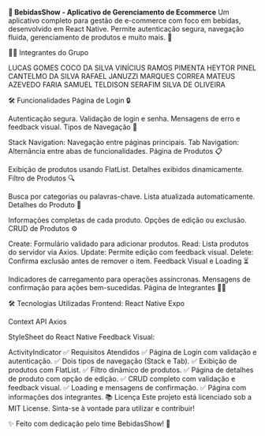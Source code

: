 **🍹 BebidasShow - Aplicativo de Gerenciamento de Ecommerce**
Um aplicativo completo para gestão de e-commerce com foco em bebidas, desenvolvido em React Native. Permite autenticação segura, navegação fluida, gerenciamento de produtos e muito mais. 🚀

🧑‍💻 Integrantes do Grupo

LUCAS GOMES COCO DA SILVA
VINÍCIUS RAMOS PIMENTA
HEYTOR PINEL CANTELMO DA SILVA
RAFAEL JANUZZI MARQUES CORREA
MATEUS AZEVEDO FARIA
SAMUEL TELDISON SERAFIM SILVA DE OLIVEIRA

🛠 Funcionalidades
Página de Login 🔒

Autenticação segura.
Validação de login e senha.
Mensagens de erro e feedback visual.
Tipos de Navegação 🧭

Stack Navigation: Navegação entre páginas principais.
Tab Navigation: Alternância entre abas de funcionalidades.
Página de Produtos 📋

Exibição de produtos usando FlatList.
Detalhes exibidos dinamicamente.
Filtro de Produtos 🔍

Busca por categorias ou palavras-chave.
Lista atualizada automaticamente.
Detalhes do Produto 🛒

Informações completas de cada produto.
Opções de edição ou exclusão.
CRUD de Produtos ⚙️

Create: Formulário validado para adicionar produtos.
Read: Lista produtos do servidor via Axios.
Update: Permite edição com feedback visual.
Delete: Confirma exclusão antes de remover o item.
Feedback Visual e Loading ⏳

Indicadores de carregamento para operações assíncronas.
Mensagens de confirmação para ações bem-sucedidas.
Página de Integrantes 🧑‍💻

🛠️ Tecnologias Utilizadas
Frontend:
React Native
Expo

Context API
Axios

StyleSheet do React Native
Feedback Visual:

ActivityIndicator
✅ Requisitos Atendidos
✅ Página de Login com validação e autenticação.
✅ Dois tipos de navegação (Stack e Tab).
✅ Exibição de produtos com FlatList.
✅ Filtro dinâmico de produtos.
✅ Página de detalhes de produto com opção de edição.
✅ CRUD completo com validação e feedback visual.
✅ Loading e mensagens de confirmação.
✅ Página com informações dos integrantes.
📚 Licença
Este projeto está licenciado sob a MIT License.
Sinta-se à vontade para utilizar e contribuir!

✨ Feito com dedicação pelo time BebidasShow! 🍷

